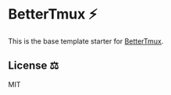 # BetterTmux ⚡
This is the base template starter for [BetterTmux](https://github.com/bettervim/better-tmux).

## License ⚖️
MIT
